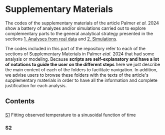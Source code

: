 # Supplementary Materials

The codes of the supplementary materials of the article Palmer _et al._ 2024 show a battery of analyzes and/or simulations carried out to explore complementary parts to the general analytical strategy presented in the sections [1. Analyses from real data](./1_REALDATA) and [2. Simulations](./2_SIMULATIONS). 

The codes included in this part of the repository refer to each of the sections of Supplementary Materials in Palmer _etal._ 2024 that had some analysis or modeling. Because **scripts are self-explanatory and have a lot of notations to guide the user on the different steps** here we just describe the main content of each of the folders to facilitate navigation. In addition, we advise users to browse these folders with the texts of the article's supplementary materials in order to have all the information and complete justification for each analysis.

## Contents
### 
[S1](3_SUPPLEMENTARY_MATERIALS/S1_palmer) 
Fitting observed temperature to a sinusoidal function of time
### S2

